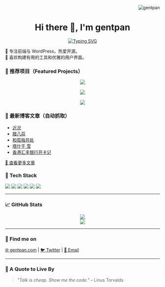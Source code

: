 <p align="right">
  <img src="https://komarev.com/ghpvc/?username=gentpan&label=Profile+Views&color=0e75b6&style=flat" alt="gentpan" />
</p>

<h1 align="center">Hi there 👋, I'm gentpan</h1>

<p align="center">
  <a href="https://gentpan.com">
    <img src="https://readme-typing-svg.demolab.com?font=Fira+Code&size=20&pause=1000&center=true&vCenter=true&width=440&lines=🎯+专注前端与+WordPress;🧩+热爱+开源+%26+优雅界面;💬+欢迎交流+%7C+gentpan.com" alt="Typing SVG" />
  </a>
</p>

  🎯 专注前端与 WordPress，热爱开源。<br>
  🧩 喜欢构建有用的工具和优雅的用户界面。
</p>

### 🌟 推荐项目（Featured Projects）

<div align="center">

<a href="https://google.fonts.ga" target="_blank">
  <img src="https://img.shields.io/badge/🎨 Google Fonts 加速服务-搜索 | 镜像 | 打包-blueviolet?style=for-the-badge" />
</a>
<br><br>
<a href="https://cdn.css.ga" target="_blank">
  <img src="https://img.shields.io/badge/🚀 CDN CSS 库工具-搜索 | 版本锁定 | 复制-0aa884?style=for-the-badge" />
</a>
<br><br>
<a href="#" target="_blank">
  <img src="https://img.shields.io/badge/🧉 WordPress主题-即将发布-orange?style=for-the-badge" />
</a>

</div>

### 📰 最新博客文章（自动抓取）

<!-- BLOG-POST-LIST:START -->
- [近况](https://xifeng.net/2025/03/march-report)
- [腊八蒜](https://xifeng.net/2025/01/laba-garlic)
- [和孤独共处](https://xifeng.net/2024/12/living-with-loneliness)
- [塔什干 雪](https://xifeng.net/2024/12/first-snow-in-tashkent)
- [香港汇丰银行开卡记](https://xifeng.net/2024/12/bankcard-hongkong-hsbc)
<!-- BLOG-POST-LIST:END -->

<p align="left">
  <a href="https://gentpan.com" target="_blank">🔗 查看更多文章</a>
</p>


### 🧰 Tech Stack

<p>
  <img src="https://img.shields.io/badge/-HTML5-E34F26?style=flat&logo=html5&logoColor=white">
  <img src="https://img.shields.io/badge/-CSS3-1572B6?style=flat&logo=css3">
  <img src="https://img.shields.io/badge/-JavaScript-F7DF1E?style=flat&logo=javascript&logoColor=black">
  <img src="https://img.shields.io/badge/-Vue.js-4FC08D?style=flat&logo=vue.js&logoColor=white">
  <img src="https://img.shields.io/badge/-PHP-777BB4?style=flat&logo=php&logoColor=white">
  <img src="https://img.shields.io/badge/-WordPress-21759B?style=flat&logo=wordpress&logoColor=white">
</p>

---

### 📈 GitHub Stats

<p align="center">
  <img src="https://github-readme-stats.vercel.app/api?username=gentpan&show_icons=true&theme=default&hide_title=true">
  <br>
  <img src="https://github-readme-stats.vercel.app/api/top-langs/?username=gentpan&layout=compact&hide_border=true">
</p>

---

### 🔗 Find me on

<p>
  <a href="https://gentpan.com" target="_blank">🌐 gentpan.com</a> |
  <a href="https://twitter.com/gentpan" target="_blank">🐦 Twitter</a> |
  <a href="mailto:gentpan@gmail.com">📧 Email</a>
</p>

---

### 💬 A Quote to Live By

> *"Talk is cheap. Show me the code."* – Linus Torvalds
> 

